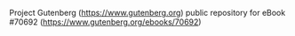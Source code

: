 Project Gutenberg (https://www.gutenberg.org) public repository for
eBook #70692 (https://www.gutenberg.org/ebooks/70692)
